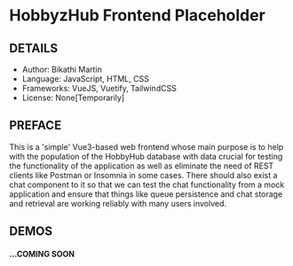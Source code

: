 # HobbyzHub Frontend Placeholder

## DETAILS
- Author: Bikathi Martin
- Language: JavaScript, HTML, CSS
- Frameworks: VueJS, Vuetify, TailwindCSS
- License: None[Temporarily]

## PREFACE
This is a 'simple' Vue3-based web frontend whose main purpose is to help with the population of the HobbyHub database with data crucial for testing the functionality of the application as well as eliminate the need of REST clients like Postman or Insomnia in some cases.
There should also exist a chat component to it so that we can test the chat functionality from a mock application and ensure that things like queue persistence and chat storage and retrieval are working reliably with many users involved.

## DEMOS
#### ...COMING SOON
